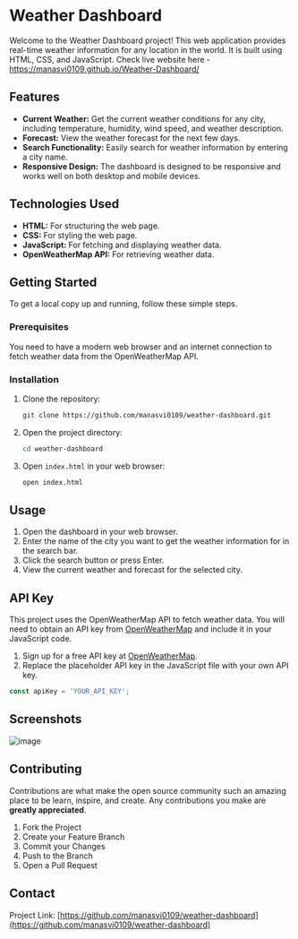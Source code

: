 # Weather Dashboard

Welcome to the Weather Dashboard project! This web application provides real-time weather information for any location in the world. It is built using HTML, CSS, and JavaScript.
Check live website here - https://manasvi0109.github.io/Weather-Dashboard/
## Features

- **Current Weather:** Get the current weather conditions for any city, including temperature, humidity, wind speed, and weather description.
- **Forecast:** View the weather forecast for the next few days.
- **Search Functionality:** Easily search for weather information by entering a city name.
- **Responsive Design:** The dashboard is designed to be responsive and works well on both desktop and mobile devices.

## Technologies Used

- **HTML:** For structuring the web page.
- **CSS:** For styling the web page.
- **JavaScript:** For fetching and displaying weather data.
- **OpenWeatherMap API:** For retrieving weather data.

## Getting Started

To get a local copy up and running, follow these simple steps.

### Prerequisites

You need to have a modern web browser and an internet connection to fetch weather data from the OpenWeatherMap API.

### Installation

1. Clone the repository:
   ```bash
   git clone https://github.com/manasvi0109/weather-dashboard.git
   ```
2. Open the project directory:
   ```bash
   cd weather-dashboard
   ```
3. Open `index.html` in your web browser:
   ```bash
   open index.html
   ```

## Usage

1. Open the dashboard in your web browser.
2. Enter the name of the city you want to get the weather information for in the search bar.
3. Click the search button or press Enter.
4. View the current weather and forecast for the selected city.

## API Key

This project uses the OpenWeatherMap API to fetch weather data. You will need to obtain an API key from [OpenWeatherMap](https://openweathermap.org/api) and include it in your JavaScript code.

1. Sign up for a free API key at [OpenWeatherMap](https://openweathermap.org/api).
2. Replace the placeholder API key in the JavaScript file with your own API key.

```javascript
const apiKey = 'YOUR_API_KEY';
```
## Screenshots
![image](https://github.com/manasvi0109/Weather-Dashboard/assets/171707742/acd857ca-3bf9-4f61-bc8d-76cf3a352ae1)

## Contributing

Contributions are what make the open source community such an amazing place to be learn, inspire, and create. Any contributions you make are **greatly appreciated**.

1. Fork the Project
2. Create your Feature Branch
3. Commit your Changes 
4. Push to the Branch 
5. Open a Pull Request


## Contact

Project Link: [https://github.com/manasvi0109/weather-dashboard](https://github.com/manasvi0109/weather-dashboard)
